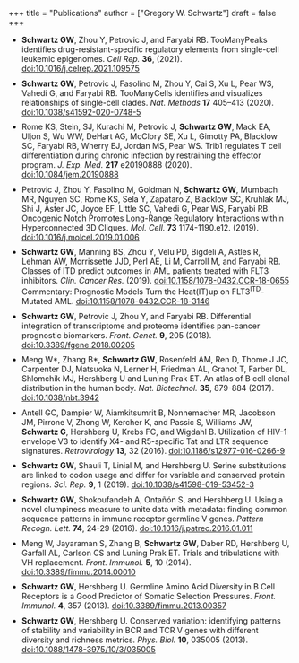+++
title = "Publications"
author = ["Gregory W. Schwartz"]
draft = false
+++

<style>
li:not(:last-child) {
    margin-bottom: 2%;
}
</style>

-   <a id="org03f9bfe"></a> **Schwartz GW**, Zhou Y, Petrovic J, and Faryabi RB. TooManyPeaks
    identifies drug-resistant-specific regulatory elements from single-cell
    leukemic epigenomes. _Cell Rep._ **36**, (2021).
    [doi:10.1016/j.celrep.2021.109575](https://doi.org/10.1016/j.celrep.2021.109575)
-   <a id="org73e85d9"></a> **Schwartz GW**, Petrovic J, Fasolino M, Zhou Y, Cai S, Xu L,
    Pear WS, Vahedi G, and Faryabi RB. TooManyCells identifies and visualizes
    relationships of single-cell clades. _Nat. Methods_ **17** 405–413 (2020).
    [doi:10.1038/s41592-020-0748-5](https://doi.org/10.1038/s41592-020-0748-5)
-   Rome KS, Stein, SJ, Kurachi M, Petrovic J, **Schwartz GW**, Mack EA, Uljon S, Wu
    WW, DeHart AG, McClory SE, Xu L, Gimotty PA, Blacklow SC, Faryabi RB, Wherry
    EJ, Jordan MS, Pear WS. Trib1 regulates T cell differentiation during chronic
    infection by restraining the effector program. _J. Exp. Med._ **217** e20190888
    (2020).
    [doi:10.1084/jem.20190888](https://doi.org/10.1084/jem.20190888)
-   Petrovic J, Zhou Y, Fasolino M, Goldman N, **Schwartz GW**, Mumbach MR, Nguyen SC,
    Rome KS, Sela Y, Zapataro Z, Blacklow SC, Kruhlak MJ, Shi J, Aster JC, Joyce
    EF, Little SC, Vahedi G, Pear WS, Faryabi RB. Oncogenic Notch Promotes
    Long-Range Regulatory Interactions within Hyperconnected 3D Cliques. _Mol.
    Cell._ **73** 1174-1190.e12. (2019).
    [doi:10.1016/j.molcel.2019.01.006](https://www.cell.com/molecular-cell/fulltext/S1097-2765(19)30006-1?%5FreturnURL=https%3A%2F%2Flinkinghub.elsevier.com%2Fretrieve%2Fpii%2FS1097276519300061%3Fshowall%3Dtrue)
-   <a id="orgf24eb48"></a> **Schwartz GW**, Manning BS, Zhou Y, Velu PD,
    Bigdeli A, Astles R, Lehman AW, Morrissette JJD, Perl AE, Li M, Carroll M, and
    Faryabi RB. Classes of ITD predict outcomes in AML patients treated with FLT3
    inhibitors. _Clin. Cancer Res._ (2019).
    [doi:10.1158/1078-0432.CCR-18-0655](http://clincancerres.aacrjournals.org/content/25/2/573)
    Commentary: Prognostic Models Turn the Heat(IT)up on FLT3<sup>ITD</sup>-Mutated AML.
    [doi:10.1158/1078-0432.CCR-18-3146](http://clincancerres.aacrjournals.org/content/25/2/460?iss=2)
-   <a id="orgb349c1e"></a> **Schwartz GW**, Petrovic J, Zhou Y, and Faryabi RB.
    Differential integration of transcriptome and proteome identifies pan-cancer
    prognostic biomarkers. _Front. Genet._ **9**, 205 (2018).
    [doi:10.3389/fgene.2018.00205](https://www.frontiersin.org/articles/10.3389/fgene.2018.00205/full)
-   <a id="org684911b"></a> Meng W\*, Zhang B\*, **Schwartz GW**, Rosenfeld AM, Ren D, Thome J
    JC, Carpenter DJ, Matsuoka N, Lerner H, Friedman AL, Granot T, Farber DL,
    Shlomchik MJ, Hershberg U and Luning Prak ET. An atlas of B cell clonal
    distribution in the human body. _Nat. Biotechnol._ **35**, 879-884 (2017).
    [doi:10.1038/nbt.3942](https://www.nature.com/nbt/journal/vaop/ncurrent/full/nbt.3942.html)
-   Antell GC, Dampier W, Aiamkitsumrit B, Nonnemacher MR, Jacobson JM, Pirrone V,
    Zhong W, Kercher K, and Passic S, Williams JW, **Schwartz G**, Hershberg U,
    Krebs FC, and Wigdahl B. Utilization of HIV-1 envelope V3 to identify X4- and
    R5-specific Tat and LTR sequence signatures. _Retrovirology_ **13**, 32 (2016).
    [doi:10.1186/s12977-016-0266-9](http://retrovirology.biomedcentral.com/articles/10.1186/s12977-016-0266-9)
-   **Schwartz GW**, Shauli T, Linial M, and Hershberg U. Serine substitutions are
    linked to codon usage and differ for variable and conserved protein regions.
    _Sci. Rep._ **9**, 1 (2019).
    [doi:10.1038/s41598-019-53452-3](http://www.nature.com/articles/s41598-019-53452-3)
-   <a id="org34f8c66"></a> **Schwartz GW**, Shokoufandeh A, Ontañón S, and Hershberg U.
    Using a novel clumpiness measure to unite data with metadata: finding common
    sequence patterns in immune receptor germline V genes. _Pattern Recogn. Lett._
    **74**, 24-29 (2016). [doi:10.1016/j.patrec.2016.01.011](http://www.sciencedirect.com/science/article/pii/S0167865516000234)
-   Meng W, Jayaraman S, Zhang B, **Schwartz GW**, Daber RD, Hershberg U,
    Garfall AL, Carlson CS and Luning Prak ET. Trials and tribulations with VH
    replacement. _Front. Immunol._ **5**, 10 (2014). [doi:10.3389/fimmu.2014.00010](http://www.frontiersin.org/Journal/10.3389/fimmu.2014.00010/abstract)
-   <a id="org4819245"></a> **Schwartz GW**, Hershberg U. Germline Amino Acid
    Diversity in B Cell Receptors is a Good Predictor of Somatic Selection
    Pressures. _Front. Immunol._ **4**, 357 (2013). [doi:10.3389/fimmu.2013.00357](http://www.frontiersin.org/Journal/10.3389/fimmu.2013.00357/abstract)
-   <a id="orgf867856"></a> **Schwartz GW**, Hershberg U. Conserved variation:
    identifying patterns of stability and variability in BCR and TCR V genes with
    different diversity and richness metrics. _Phys. Biol._ **10**, 035005 (2013).
    [doi:10.1088/1478-3975/10/3/035005](http://iopscience.iop.org/1478-3975/10/3/035005/)

<br></br>
